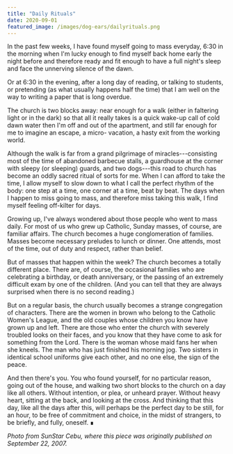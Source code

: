 ```yaml
---
title: "Daily Rituals"
date: 2020-09-01
featured_image: /images/dog-ears/dailyrituals.png
---
```

In the past few weeks, I have found myself going to mass everyday, 6:30 in the morning when I'm lucky enough to find myself back home early the night before and therefore ready and fit enough to have a full night's sleep and face the unnerving silence of the dawn.

Or at 6:30 in the evening, after a long day of reading, or talking to students, or pretending (as what usually happens half the time) that I am well on the way to writing a paper that is long overdue.

The church is two blocks away: near enough for a walk (either in faltering light or in the dark) so that all it really takes is a quick wake-up call of cold dawn water then I'm off and out of the apartment, and still far enough for me to imagine an escape, a micro- vacation, a hasty exit from the working world.

Although the walk is far from a grand pilgrimage of miracles---consisting most of the time of abandoned barbecue stalls, a guardhouse at the corner with sleepy (or sleeping) guards, and two dogs---this road to church has become an oddly sacred ritual of sorts for me. When I can afford to take the time, I allow myself to slow down to what I call the perfect rhythm of the body: one step at a time, one corner at a time, beat by beat. The days when I happen to miss going to mass, and therefore miss taking this walk, I find myself feeling off-kilter for days.

Growing up, I've always wondered about those people who went to mass daily. For most of us who grew up Catholic, Sunday masses, of course, are familiar affairs. The church becomes a huge conglomeration of families. Masses become necessary preludes to lunch or dinner. One attends, most of the time, out of duty and respect, rather than belief.

But of masses that happen within the week? The church becomes a totally different place. There are, of course, the occasional families who are celebrating a birthday, or death anniversary, or the passing of an extremely difficult exam by one of the children. (And you can tell that they are always surprised when there is no second reading.)

But on a regular basis, the church usually becomes a strange congregation of characters. There are the women in brown who belong to the Catholic Women's League, and the old couples whose children you know have grown up and left. There are those who enter the church with severely troubled looks on their faces, and you know that they have come to ask for something from the Lord. There is the woman whose maid fans her when she kneels. The man who has just finished his morning jog. Two sisters in identical school uniforms give each other, and no one else, the sign of the peace.

And then there's you. You who found yourself, for no particular reason, going out of the house, and walking two short blocks to the church on a day like all others. Without intention, or plea, or unheard prayer. Without heavy heart, sitting at the back, and looking at the cross. And thinking that this day, like all the days after this, will perhaps be the perfect day to be still, for an hour, to be free of commitment and choice, in the midst of strangers, to be briefly, and fully, oneself. &#8718;

*Photo from SunStar Cebu, where this piece was originally published on September 22, 2007.*